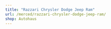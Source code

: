 ```yaml
---
title: "Razzari Chrysler Dodge Jeep Ram"
url: /merced/razzari-chrysler-dodge-jeep-ram/
shop: Autohaus
---
```

